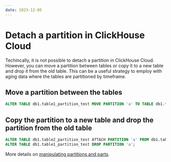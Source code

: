```yaml
---
date: 2023-12-05
---
```


# Detach a partition in ClickHouse Cloud

Techincally, it is not possible to detach a partition in ClickHouse Cloud. However, you can move a partition between tables or copy it to a new table and drop it from the old table. This can be a useful strategy to employ with aging data where the tables are partitioned by timeframe. 

## Move a partition between the tables

```sql
ALTER TABLE db1.table1_partition_test MOVE PARTITION 'a' TO TABLE db1.table2_partition_test;
```

## Copy the partition to a new table and drop the partition from the old table

```sql
ALTER TABLE db1.table2_partition_test ATTACH PARTITION 'a' FROM db1.table1_partition_test;
ALTER TABLE db1.table1_partition_test DROP PARTITION 'a';
```

More details on [manipulating partitions and parts](../docs/en/sql-reference/statements/alter/partition.md).
